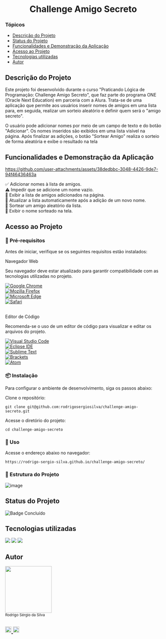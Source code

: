 <h1 align="center"> Challenge Amigo Secreto </h1>

<h3> Tópicos </h3>

* [Descrição do Projeto](#descrição-do-projeto)
* [Status do Projeto](#status-do-projeto)
* [Funcionalidades e Demonstração da Aplicação](#funcionalidades-e-demonstração-da-aplicação)
* [Acesso ao Projeto](#acesso-ao-projeto)
* [Tecnologias utilizadas](#tecnologias-utilizadas)
* [Autor](#autor)

<h2 id="descrição-do-projeto">Descrição do Projeto</h2>

Este projeto foi desenvolvido durante o curso "Praticando Lógica de Programação: Challenge Amigo Secreto", que faz parte do programa ONE (Oracle Next Education) em parceria com a Alura. Trata-se de uma aplicação que permite aos usuários inserir nomes de amigos em uma lista para, em seguida, realizar um sorteio aleatório e definir quem será o "amigo secreto". <br>

O usuário pode adicionar nomes por meio de um campo de texto e do botão "Adicionar". Os nomes inseridos são exibidos em uma lista visível na página. Após finalizar as adições, o botão "Sortear Amigo" realiza o sorteio de forma aleatória e exibe o resultado na tela <br>

<h2 id="funcionalidades-e-demonstração-da-aplicação">Funcionalidades e Demonstração da Aplicação</h2>

https://github.com/user-attachments/assets/38dedbbc-3048-4426-9de7-94f46436463a

✅ Adicionar nomes à lista de amigos. <br>
⚠️ Impedir que se adicione um nome vazio. <br>
📜 Exibir a lista de amigos adicionados na página. <br>
🔄 Atualizar a lista automaticamente após a adição de um novo nome. <br>
🎲 Sortear um amigo aleatório da lista. <br>
🎉 Exibir o nome sorteado na tela. <br>


<h2 id="acesso-ao-projeto">Acesso ao Projeto</h2>

<h3> 🔧 Pré-requisitos </h3> 

Antes de iniciar, verifique se os seguintes requisitos estão instalados:

Navegador Web

Seu navegador deve estar atualizado para garantir compatibilidade com as tecnologias utilizadas no projeto. <br>

<a href="https://www.google.com/chrome/" target="_blank">
  <img src="https://img.shields.io/badge/Google_Chrome-4285F4?style=flat&logo=google-chrome&logoColor=white" alt="Google Chrome">
</a><br>

<a href="https://www.mozilla.org/firefox/" target="_blank">
  <img src="https://img.shields.io/badge/Mozilla_Firefox-FF7139?style=flat&logo=firefox-browser&logoColor=white" alt="Mozilla Firefox">
</a><br>

<a href="https://www.microsoft.com/edge" target="_blank">
  <img src="https://img.shields.io/badge/Microsoft_Edge-0078D7?style=flat&logo=microsoft-edge&logoColor=white" alt="Microsoft Edge">
</a><br>

<a href="https://www.apple.com/safari/" target="_blank">
  <img src="https://img.shields.io/badge/Safari-000000?style=flat&logo=safari&logoColor=white" alt="Safari">
</a> <br> <br>

Editor de Código <br>

Recomenda-se o uso de um editor de código para visualizar e editar os arquivos do projeto.

<a href="https://code.visualstudio.com/" target="_blank">
  <img src="https://img.shields.io/badge/Visual_Studio_Code-007ACC?style=flat&logo=visual-studio-code&logoColor=white" alt="Visual Studio Code">
</a><br>

<a href="https://www.eclipse.org/" target="_blank">
  <img src="https://img.shields.io/badge/Eclipse-2C2255?style=flat&logo=eclipse-ide&logoColor=white" alt="Eclipse IDE">
</a> <br>

<a href="https://www.sublimetext.com/" target="_blank">
  <img src="https://img.shields.io/badge/Sublime_Text-FF9800?style=flat&logo=sublime-text&logoColor=white" alt="Sublime Text">
</a><br>

<a href="http://brackets.io/" target="_blank">
  <img src="https://img.shields.io/badge/Brackets-007ACC?style=flat&logo=brackets&logoColor=white" alt="Brackets">
</a><br>

<a href="https://atom.io/" target="_blank">
  <img src="https://img.shields.io/badge/Atom-66595C?style=flat&logo=atom&logoColor=white" alt="Atom">
</a> <br> 

<h3> 📦 Instalação </h3>

Para configurar o ambiente de desenvolvimento, siga os passos abaixo:

Clone o repositório: 

`git clone git@github.com:rodrigosergiosilva/challenge-amigo-secreto.git`

Acesse o diretório do projeto:

`cd challenge-amigo-secreto`

<h3> 🚀 Uso </h3>

Acesse o endereço abaixo no navegador:

`https://rodrigo-sergio-silva.github.io/challenge-amigo-secreto/`

<h3> 📁 Estrutura do Projeto </h3>

![image](https://github.com/user-attachments/assets/98be7bc1-72a7-463a-8e6a-2bd39bbff22a)

<h2 id="status-do-projeto">Status do Projeto</h2>

![Badge Concluído](http://img.shields.io/static/v1?label=STATUS&message=CONCLUÍDO&color=GREEN&style=for-the-badge)

<h2 id="tecnologias-utilizadas"> Tecnologias utilizadas </h2>

<div>
  <img src="https://img.shields.io/badge/HTML-23910?&style=for-the-badge&logo=html5&logoColor=white">
  <img src="https://img.shields.io/badge/CSS-239120?&style=for-the-badge&logo=css3&logoColor=white">
  <img src="https://img.shields.io/badge/JavaScript-F7DF1E?&style=for-the-badge&logo=javascript&logoColor=black">  
</div>

<h2 id="autor"> Autor </h2>

<img src="https://github.com/rodrigosergiosilva.png" width="150" height="150"> <br> <sub>Rodrigo Sérgio da Silva</sub>

<h2>
  <a href="https://www.linkedin.com/in/seu-perfil](https://www.linkedin.com/in/rodrigo-sergio-silva-bb97532a/" target="_blank">
    <img src="https://img.shields.io/badge/LinkedIn-0077B5?style=flat&logo=linkedin&logoColor=white" alt="LinkedIn Badge" height="20">
  </a>
    <a href="https://github.com/rodrigosergiosilva" target="_blank">
    <img src="https://img.shields.io/badge/GitHub-181717?style=flat&logo=github&logoColor=white" alt="GitHub Badge" height="20">
  </a>
</h2>
